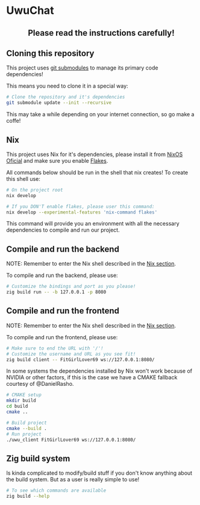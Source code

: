 # UwuChat

<h2 style="text-align: center">
Please read the instructions carefully!
</h2>

## Cloning this repository

This project uses
[git submodules](https://git-scm.com/book/en/v2/Git-Tools-Submodules) to manage
its primary code dependencies!

This means you need to clone it in a special way:

```bash
# Clone the repository and it's dependencies
git submodule update --init --recursive
```

This may take a while depending on your internet connection, so go make a coffe!

## Nix

This project uses Nix for it's dependencies, please install it from
[NixOS Oficial](https://nixos.org/) and make sure you enable
[Flakes](https://wiki.nixos.org/wiki/Flakes).

All commands below should be run in the shell that nix creates! To create this
shell use:

```bash
# On the project root
nix develop

# If you DON'T enable flakes, please user this command:
nix develop --experimental-features 'nix-command flakes'
```

This command will provide you an environment with all the necessary dependencies
to compile and run our project.

## Compile and run the backend

NOTE: Remember to enter the Nix shell described in the [Nix section](#Nix).

To compile and run the backend, please use:

```bash
# Customize the bindings and port as you please!
zig build run -- -b 127.0.0.1 -p 8080
```

## Compile and run the frontend

NOTE: Remember to enter the Nix shell described in the [Nix section](#Nix).

To compile and run the frontend, please use:

```bash
# Make sure to end the URL with '/'!
# Customize the username and URL as you see fit!
zig build client -- FitGirlLover69 ws://127.0.0.1:8080/
```

In some systems the dependencies installed by Nix won't work because of NVIDIA
or other factors, if this is the case we have a CMAKE fallback courtesy of
@DanielRasho.

```bash
# CMAKE setup
mkdir build
cd build
cmake ..

# Build project
cmake --build .
# Run project
./uwu_client FitGirlLover69 ws://127.0.0.1:8080/
```

## Zig build system

Is kinda complicated to modify/build stuff if you don't know anything about the
build system. But as a user is really simple to use!

```bash
# To see which commands are available
zig build --help
```
